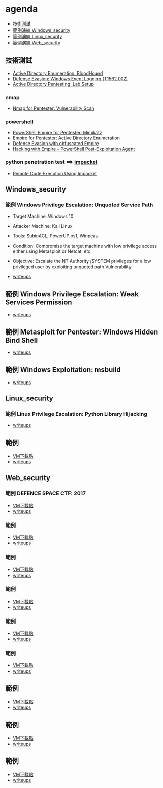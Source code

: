 # agenda

- [技術測試](#技術測試)
- [範例演練 Windows_security](#Windows_security)
- [範例演練 Linux_security](#Linux_security)
- [範例演練 Web_security](#Web_security)


## 技術測試

- [Active Directory Enumeration: BloodHound](https://www.hackingarticles.in/active-directory-enumeration-bloodhound/)
- [Defense Evasion: Windows Event Logging (T1562.002)](https://www.hackingarticles.in/defense-evasion-windows-event-logging-t1562-002/)
- [Active Directory Pentesting: Lab Setup](https://www.hackingarticles.in/active-directory-pentesting-lab-setup/)

### nmap

- [Nmap for Pentester: Vulnerability Scan]()

### powershell
- [PowerShell Empire for Pentester: Mimikatz](https://www.hackingarticles.in/powershell-empire-for-pentester-mimikatz-module/)
- [Empire for Pentester: Active Directory Enumeration](https://www.hackingarticles.in/empire-for-pentester-active-directory-enumeration/)
- [Defense Evasion with obfuscated Empire](https://www.hackingarticles.in/defense-evasion-with-obfuscated-empire/)
- [Hacking with Empire – PowerShell Post-Exploitation Agent](https://www.hackingarticles.in/hacking-with-empire-powershell-post-exploitation-agent/)

### python penetration test ==> [impacket](https://github.com/SecureAuthCorp/impacket)

- [Remote Code Execution Using Impacket](https://www.hackingarticles.in/remote-code-execution-using-impacket/)

## Windows_security

### 範例  Windows Privilege Escalation: Unquoted Service Path

- Target Machine: Windows 10
- Attacker Machine: Kali Linux
- Tools: SubinACL, PowerUP.ps1, Winpeas.
- Condition: Compromise the target machine with low privilege access either using Metasploit or Netcat, etc.
- Objective: Escalate the NT Authority /SYSTEM privileges for a low privileged user by exploiting unquoted path Vulnerability.

- [writeups](https://www.hackingarticles.in/windows-privilege-escalation-unquoted-service-path/)

## 範例 Windows Privilege Escalation: Weak Services Permission

- [writeups](https://www.hackingarticles.in/windows-privilege-escalation-weak-services-permission/)

## 範例 Metasploit for Pentester: Windows Hidden Bind Shell

- [writeups](https://www.hackingarticles.in/metasploit-for-pentester-windows-hidden-bind-shell/)

## 範例 Windows Exploitation: msbuild

- [writeups](https://www.hackingarticles.in/windows-exploitation-msbuild/)

## Linux_security
### 範例 Linux Privilege Escalation: Python Library Hijacking

- [writeups](https://www.hackingarticles.in/linux-privilege-escalation-python-library-hijacking/)

## 範例

- [VM下載點]()
- [writeups]()

## Web_security

### 範例 DEFENCE SPACE CTF: 2017

- [VM下載點](https://www.vulnhub.com/entry/defence-space-ctf-2017,179/)
- [writeups](https://www.hackingarticles.in/hack-the-defense-space-vm-ctf-challengehack-defense-vm-ctf-challenge/)

### 範例

- [VM下載點]()
- [writeups]()

### 範例

- [VM下載點]()
- [writeups]()

### 範例

- [VM下載點]()
- [writeups]()

### 範例

- [VM下載點]()
- [writeups]()
### 範例

- [VM下載點]()
- [writeups]()

## 範例

- [VM下載點]()
- [writeups]()
## 範例

- [VM下載點]()
- [writeups]()

## 範例

- [VM下載點]()
- [writeups]()

